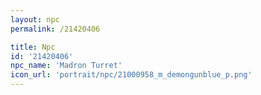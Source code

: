 ```yaml
---
layout: npc
permalink: /21420406

title: Npc
id: '21420406'
npc_name: 'Madron Turret'
icon_url: 'portrait/npc/21000958_m_demongunblue_p.png'
---
```

